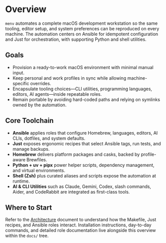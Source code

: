 # Overview

`menv` automates a complete macOS development workstation so the same tooling, editor setup, and system preferences can be reproduced on every machine. The automation centers on Ansible for idempotent configuration and Just for orchestration, with supporting Python and shell utilities.

## Goals
- Provision a ready-to-work macOS environment with minimal manual input.
- Keep personal and work profiles in sync while allowing machine-specific overrides.
- Encapsulate tooling choices—CLI utilities, programming languages, editors, AI agents—inside repeatable roles.
- Remain portable by avoiding hard-coded paths and relying on symlinks owned by the automation.

## Core Toolchain
- **Ansible** applies roles that configure Homebrew, languages, editors, AI CLIs, dotfiles, and system defaults.
- **Just** exposes ergonomic recipes that select Ansible tags, run tests, and manage backups.
- **Homebrew** delivers platform packages and casks, backed by profile-aware Brewfiles.
- **Python + uv + pipx** power helper scripts, dependency management, and virtual environments.
- **Shell (Zsh)** plus curated aliases and scripts expose the automation at runtime.
- **AI & CLI Utilities** such as Claude, Gemini, Codex, slash commands, Aider, and CodeRabbit are integrated as first-class tools.

## Where to Start
Refer to the [Architecture](./architecture.md) document to understand how the Makefile, Just recipes, and Ansible roles interact. Installation instructions, day-to-day commands, and detailed role documentation live alongside this overview within the `docs/` tree.
